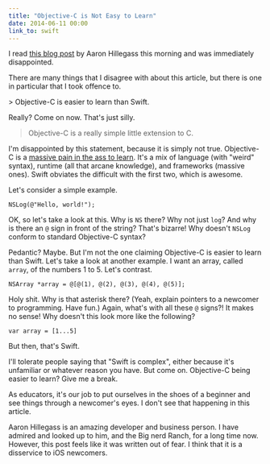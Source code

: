```yaml
---
title: "Objective-C is Not Easy to Learn"
date: 2014-06-11 00:00
link_to: swift
---
```


I read [this blog post](http://www.bignerdranch.com/blog/ios-developers-need-to-know-objective-c/) by Aaron Hillegass this morning and was immediately disappointed.

There are many things that I disagree with about this article, but there is one in particular that I took offence to.

<!-- more -->> Objective-C is easier to learn than Swift.

Really? Come on now. That's just silly.

> Objective-C is a really simple little extension to C.

I'm disappointed by this statement, because it is simply not true. Objective-C is a [massive pain in the ass to learn](http://ashfurrow.com/blog/2012/03/why-objective-c-is-hard). It's a mix of language (with "weird" syntax), runtime (all that arcane knowledge), and frameworks (massive ones). Swift obviates the difficult with the first two, which is awesome.

Let's consider a simple example.

```
NSLog(@"Hello, world!");
```

OK, so let's take a look at this. Why is `NS` there? Why not just `log`? And why is there an `@` sign in front of the string? That's bizarre! Why doesn't `NSLog` conform to standard Objective-C syntax?

Pedantic? Maybe. But I'm not the one claiming Objective-C is easier to learn than Swift. Let's take a look at another example. I want an array, called `array`, of the numbers 1 to 5. Let's contrast.

```
NSArray *array = @[@(1), @(2), @(3), @(4), @(5)];
```

Holy shit. Why is that asterisk there? (Yeah, explain pointers to a newcomer to programming. Have fun.) Again, what's with all these `@` signs?! It makes no sense! Why doesn't this look more like the following?

```
var array = [1...5]
```

But then, that's Swift.

I'll tolerate people saying that "Swift is complex", either because it's unfamiliar or whatever reason you have. But come on. Objective-C being easier to learn? Give me a break.

As educators, it's our job to put ourselves in the shoes of a beginner and see things through a newcomer's eyes. I don't see that happening in this article.

Aaron Hillegass is an amazing developer and business person. I have admired and looked up to him, and the Big nerd Ranch, for a long time now. However, this post feels like it was written out of fear. I think that it is a disservice to iOS newcomers.

